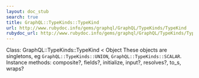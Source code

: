 ```yaml
---
layout: doc_stub
search: true
title: GraphQL::TypeKinds::TypeKind
url: http://www.rubydoc.info/gems/graphql/GraphQL/TypeKinds/TypeKind
rubydoc_url: http://www.rubydoc.info/gems/graphql/GraphQL/TypeKinds/TypeKind
---
```


Class: GraphQL::TypeKinds::TypeKind < Object
These objects are singletons, eg `GraphQL::TypeKinds::UNION`,
`GraphQL::TypeKinds::SCALAR`. 
Instance methods:
composite?, fields?, initialize, input?, resolves?, to_s, wraps?

